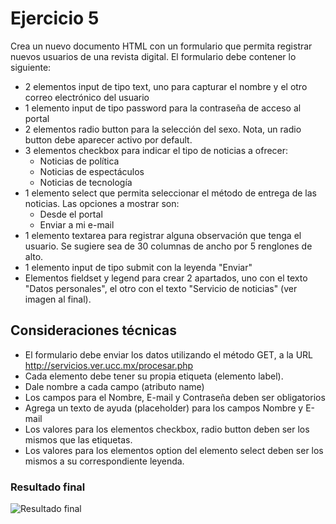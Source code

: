 # Ejercicio 5

Crea un nuevo documento HTML con un formulario que permita registrar nuevos usuarios de una revista digital. El formulario debe contener lo siguiente:

* 2 elementos input de tipo text, uno para capturar el nombre y el otro correo electrónico del usuario
* 1 elemento input de tipo password para la contraseña de acceso al portal
* 2 elementos radio button para la selección del sexo. Nota, un radio button debe aparecer activo por default.
* 3 elementos checkbox para indicar el tipo de noticias a ofrecer:
  * Noticias de política
  * Noticias de espectáculos
  * Noticias de tecnología
* 1 elemento select que permita seleccionar el método de entrega de las noticias. Las opciones a mostrar son:
  * Desde el portal
  * Enviar a mi e-mail
* 1 elemento textarea para registrar alguna observación que tenga el usuario. Se sugiere sea de 30 columnas de ancho por 5 renglones de alto.
* 1 elemento input de tipo submit con la leyenda "Enviar"
* Elementos fieldset y legend para crear 2 apartados, uno con el texto "Datos personales", el otro con el texto "Servicio de noticias" (ver imagen al final).
## Consideraciones técnicas
* El formulario debe enviar los datos utilizando el método GET, a la URL http://servicios.ver.ucc.mx/procesar.php
* Cada elemento debe tener su propia etiqueta (elemento label).
* Dale nombre a cada campo (atributo name)
* Los campos para el Nombre, E-mail y Contraseña deben ser obligatorios
* Agrega un texto de ayuda (placeholder) para los campos Nombre y E-mail
* Los valores para los elementos checkbox, radio button deben ser los mismos que las etiquetas.
* Los valores para los elementos option del elemento select deben ser los mismos a su correspondiente leyenda.
### Resultado final
![](formulario_de_registro.jpg, "Resultado final")
